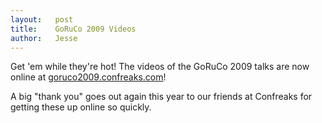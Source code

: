 ```yaml
---
layout:   post
title:    GoRuCo 2009 Videos
author:   Jesse
---
```


Get 'em while they're hot! The videos of the GoRuCo 2009 talks are now online at [goruco2009.confreaks.com](http://goruco2009.confreaks.com/)! 

A big "thank you" goes out again this year to our friends at Confreaks for getting these up online so quickly.
